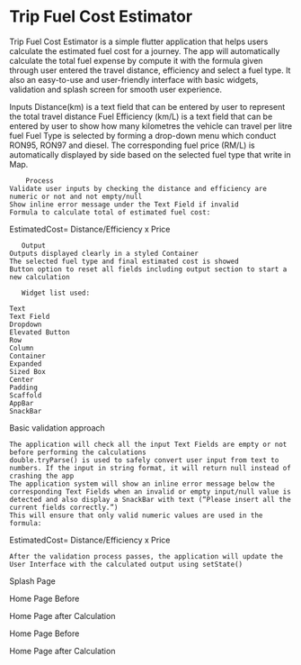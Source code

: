 # Trip Fuel Cost Estimator

Trip Fuel Cost Estimator is a simple flutter application that helps users calculate the estimated fuel cost for a journey. The app will automatically calculate the total fuel expense by compute it with the formula given through user entered the travel distance, efficiency and select a fuel type. It also an easy-to-use and user-friendly interface with basic widgets, validation and splash screen for smooth user experience.


Inputs
	Distance(km) is a text field that can be entered by user to represent the total travel distance
	Fuel Efficiency (km/L) is a text field that can be entered by user to show how many kilometres the vehicle can travel per litre fuel
	Fuel Type is selected by forming a drop-down menu which conduct RON95, RON97 and diesel. The corresponding fuel price (RM/L) is automatically displayed by side based on the selected fuel type that write in Map.

        Process
	Validate user inputs by checking the distance and efficiency are numeric or not and not empty/null
	Show inline error message under the Text Field if invalid 
	Formula to calculate total of estimated fuel cost:
EstimatedCost=  Distance/Efficiency  x Price 

       Output
	Outputs displayed clearly in a styled Container
	The selected fuel type and final estimated cost is showed
	Button option to reset all fields including output section to start a new calculation  

       Widget list used:

	Text
	Text Field
	Dropdown
	Elevated Button
	Row
	Column
	Container
	Expanded
	Sized Box
	Center 
	Padding
	Scaffold
	AppBar
	SnackBar

Basic validation approach

	The application will check all the input Text Fields are empty or not before performing the calculations
	double.tryParse() is used to safely convert user input from text to numbers. If the input in string format, it will return null instead of crashing the app
	The application system will show an inline error message below the corresponding Text Fields when an invalid or empty input/null value is detected and also display a SnackBar with text (“Please insert all the current fields correctly.”)
	This will ensure that only valid numeric values are used in the formula:
EstimatedCost=  Distance/Efficiency  x Price

	After the validation process passes, the application will update the User Interface with the calculated output using setState()

Splash Page
 
Home Page Before 
 




Home Page after Calculation
 


 
Home Page Before 
 
Home Page after Calculation
 


